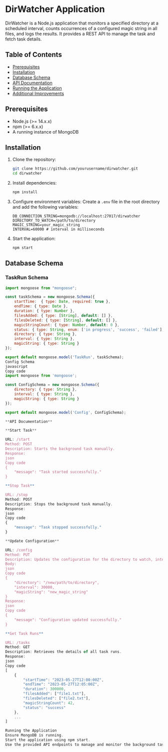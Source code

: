 # DirWatcher Application

DirWatcher is a Node.js application that monitors a specified directory at a scheduled interval, counts occurrences of a configured magic string in all files, and logs the results. It provides a REST API to manage the task and fetch task details.

## Table of Contents

- [Prerequisites](#prerequisites)
- [Installation](#installation)
- [Database Schema](#database-schema)
- [API Documentation](#api-documentation)
- [Running the Application](#running-the-application)
- [Additional Improvements](#additional-improvements)

## Prerequisites

- Node.js (>= 14.x.x)
- npm (>= 6.x.x)
- A running instance of MongoDB

## Installation

1. Clone the repository:
    ```bash
    git clone https://github.com/yourusername/dirwatcher.git
    cd dirwatcher
    ```

2. Install dependencies:
    ```bash
    npm install
    ```

3. Configure environment variables:
    Create a `.env` file in the root directory and add the following variables:
    ```env
    DB_CONNECTION_STRING=mongodb://localhost:27017/dirwatcher
    DIRECTORY_TO_WATCH=/path/to/directory
    MAGIC_STRING=your_magic_string
    INTERVAL=60000 # interval in milliseconds
    ```

4. Start the application:
    ```bash
    npm start
    ```

## Database Schema

### TaskRun Schema

```javascript
import mongoose from "mongoose";

const taskSchema = new mongoose.Schema({
    startTime:  { type: Date, required: true },
    endTime: { type: Date },
    duration: { type: Number },
    filesAdded: { type: [String], default: [] },
    filesDeleted: { type: [String], default: [] },
    magicStringCount: { type: Number, default: 0 },
    status: { type: String, enum: ['in progress', 'success', 'failed'], default: 'in progress' },
    directory: { type: String },
    interval: { type: String },
    magicString: { type: String }
});

export default mongoose.model('TaskRun', taskSchema);
Config Schema
javascript
Copy code
import mongoose from 'mongoose';

const ConfigSchema = new mongoose.Schema({
    directory: { type: String },
    interval: { type: String },
    magicString: { type: String }
});

export default mongoose.model('Config', ConfigSchema);

**API Documentation**

**Start Task**

URL: /start
Method: POST
Description: Starts the background task manually.
Response:
json
Copy code
{
    "message": "Task started successfully."
}

**Stop Task**

URL: /stop
Method: POST
Description: Stops the background task manually.
Response:
json
Copy code
{
    "message": "Task stopped successfully."
}

**Update Configuration**

URL: /config
Method: PUT
Description: Updates the configuration for the directory to watch, interval, and magic string.
Body:
json
Copy code
{
    "directory": "/new/path/to/directory",
    "interval": 30000,
    "magicString": "new_magic_string"
}
Response:
json
Copy code
{
    "message": "Configuration updated successfully."
}

**Get Task Runs**

URL: /tasks
Method: GET
Description: Retrieves the details of all task runs.
Response:
json
Copy code
[
    {
        "startTime": "2023-05-27T12:00:00Z",
        "endTime": "2023-05-27T12:05:00Z",
        "duration": 300000,
        "filesAdded": ["file1.txt"],
        "filesDeleted": ["file2.txt"],
        "magicStringCount": 42,
        "status": "success"
    },
    ...
]

Running the Application
Ensure MongoDB is running.
Start the application using npm start.
Use the provided API endpoints to manage and monitor the background task.
